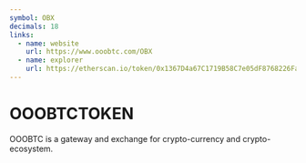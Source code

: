 ```yaml
---
symbol: OBX
decimals: 18
links:
  - name: website
    url: https://www.ooobtc.com/OBX
  - name: explorer
    url: https://etherscan.io/token/0x1367D4a67C1719B58C7e05dF8768226Fa768279a
---
```


# OOOBTCTOKEN

OOOBTC is a gateway and exchange for crypto-currency and crypto-ecosystem.
